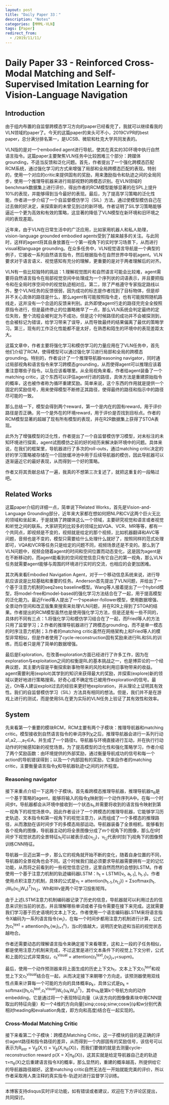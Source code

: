 ```yaml
---
layout: post
title: "Daily Paper 33："
description: "Notes"
categories: [MMML-VLN]
tags: [Paper]
redirect_from:
  - /2019/11/11/
---
```


# Daily Paper 33 - Reinforced Cross-Modal Matching and Self-Supervised Imitation Learning for Vision-Language Navigation  

## Introduction  

由于组内布置的自监督跨模态学习方向的paper已经看完了，我就可以继续看我的VLN领域的paper了。今天的这篇paper的来头可不小，2019CVPR的best paper，总分满分排名第一，是UCSB、微软和杜克大学共同发表的。  

VLN指的是对一个embodied agent进行导航，使其在真实的3D环境中执行自然语言指令。这篇paper主要聚焦VLN任务中比较困难三个部分：跨媒体grounding，不适当反馈和泛化问题。首先，作者提出了一个强化跨模态匹配RCM系统，通过强化学习的方式来增强了局部和全局跨模态匹配的表现。特别的，使用一个对应的critic来提供固有的奖励，用来激励指令和轨迹之间的全局同步，使用一个推理导航器来进行局部视野的跨模态识别。在VLN领域的benchmark数据集上进行评价，得出作者的RCM模型能够显著的在SPL上提升10%的表现，并能够得到当今最好的表现。最后，为了提高学习策略的泛化性能，作者进一步介绍了一个自监督模仿学习（SIL）方法，通过使模型模仿自己在过去做的好决定，来探索新的未曾见到过的新环境。作者证明了SIL学习策略能够逼近一个更为高效和有效的策略，这显著的降低了VLN模型在新环境和旧环境之间的表现差距。  

近年来，由于VLN在日常生活中的广泛应用，比如家用机器人和私人助理，vision-language grounded embodied agents受到了越来越多的关注。与此同时，这样的agent将其自身放置在一个第一视角下的实时学习场景下，从而进行visual和language grounding。在众多任务中，VLN视觉语言导航是一个典型的例子，它接收一系列自然语言指令，然后根据指令在自然世界中导航agent。VLN要求对于语言语义、视觉感知有充分的理解，更重要的是对于两者理解后的对齐。  

VLN有一些比较独特的挑战：1.理解视觉图片和自然语言可能会比较难，agent需要将自然语言指令在局部视觉空间中处理成为一个序列状的词语表示，并且要把指令和在全局时序空间中的视觉轨迹相对应。第二，除了严格遵守专家指定路线以外，整个VLN任务的反馈很弱，因为成功的标志是作者找到了目标物体，但是却并不关心具体的路径是什么，那么agent有可能按照指令走，也有可能按照随机路线走，这并没有一个合适的反馈来判别。此外即使agent行走的路径完完全全按照原指令进行，但是最终停止的位置略微早了一点，那么VLN系统会判定最终的定位失败，整个流程会被判定为不成功，但是这个时候路径的成功并不会被探测到，也会被标记为错误，给学习带来了误导，从而导致最终的结果偏离了最优的策略学习。第三，现有的工作泛化性能都不是太好，在熟悉和陌生的环境中的表现差距太大。  

这篇文章中，作者主要将强化学习和模仿学习的力量应用在了VLN任务中，首先他们介绍了RCM，使得模型可以通过强化学习进行局部和全局的跨模态grounding。特别的，作者设计了一个推理导航器reasoning navigator，同时通过局部视角和语言指令来学习跨模态grounding，从而使得agent可以推理应该着重注意哪些子指令。以及应该看哪里。从全局视角来看，作者给agent装备了一个matching critic，这个东西可以评估agent行进的路径，具体方法是重建原始指令的概率，这也被作者称为循环重建奖励。简单来说，这个东西的作用就是提供一个固定的奖励信号，用来使得模型不断修正其路径，使得最终的路径和指示中的路径尽可能的一致。  

那么总结一下，模型会得到两个reward，第一个是内在的固有reward，用于评价路径是否正确，另一个是外在的环境reward，用于评价是否找到目标点。作者的RCM模型显著的超越了现有所有模型的表现，并在R2R数据集上获得了STOA表现。  

此外为了增强模型的泛化性，作者提出了一个自监督模仿学习模型，对未标注的未知环境进行探索，agent试图模仿之前的好的经历来解决新环境中的问题。具体来说，在我们的框架里，导航器进行了多次的roll-outs，通过matching critic决定的好的学习策略被存储在一个回放缓冲池中用于后续导航器的模仿，因此导航器可以逐渐逼近它的最好表现，从而得到一个好的策略。  


作者又将其贡献总结了一遍，我真的不想第三次复述了，就把这重复的一段略过吧。  

## Related Works  

这篇paper介绍的详细一点，简单说下Related Works，首先是Vision-and-Language Grounding部分，近年来大家都在想如何把NLP和CV这两个巨火无比的领域和坐起来，于是就搞了跨媒体这么一个领域，主要研究视觉和语言或者视觉和听觉之间的联系。大家研究的比较多的领域比如VQA、VCR、MR等等，都有一个共同点，即视频是不变的，视频就是给定的那个视频，比如机器翻译和AVC等问题，音频也是不变的，模型只需要给什么处理什么就好了，按照同样的范式处理即可，VQA和VCR等任务只是给定的问题不同，视频场景还是不变的。那么到了VLN问题中，视频会随着agent的时间和空间位置而动态变化，这是因为agent是在不断移动的，而agent能看到的空间视觉信息只有它自己的第一视角，那么VLN任务就需要agent能够与周围的环境进行实时的交流，也相应的会更加困难。  

其次再来看Embodied Navigation Agent，对于一个移动信息系统来说，进行导航应该说是比较基础和重要的任务。Anderson首先提出了VLN问题，并给出了一个基于注意力机制的seq2seq baseline模型。Wang等人接着提出了一个hybrid模型，将model-free和model-based的强化学习方法结合在了一起，用于提高模型的泛化能力。最近Fried等人提出了一个speaker-follower模型，使用数据增强、全景动作空间和改正版集束搜索来处理VLN问题，并在R2R上得到了STOA的结果。作者提出的RCM模型虽然也是使用强化学习方法，但是还是有一些不同的，具体的不同有三点：1.将强化学习和模仿学习结合在了一起，而Fried等人的方法只用了监督学习；2.作者的推理导航器进行了跨模态grounding，而不是单一模态的时序注意力机制；3.作者的matching critic虽然在网络架构上和Fried等人的模型非常相似，但是作者使用了cycle-reconstruction固有奖励来进行RL和SIL的训练，而后者只是用了简单的数据增强。  

最后是Exploration，在改善exploration方面已经进行了许多工作，因为在exploration与exploitation之间的权衡是RL的基本挑战之一，也是博弈论的一个经典议题，其主要内容是平衡探索新事物带来的风险和利用旧事物带来的收益。agent需要利用(exploit)其学到的知识来获得最大的奖励，并探索(explore)新的领域以更好地进行策略搜索。好奇心或不确定性已被用作exploration的信号。最近，Oh等人建议exploit过去的经验来更好地exploration，并从理论上证明其有效性。我们的自监督模仿学习（SIL）方法具有相同的想法。但是，我们并不是在游戏上进行的测试，而是使用SIL在更为实际的VLN任务上验证了其有效性和效率。  

## System  

先来看第一个重要的模块RCM，RCM主要有两个子模块：推理导航器和matching critic。模型接收到自然语言指令的单词序列χ之后，推理导航器会进行一系列行动a1,a2,...,a<sub>T</sub>∈A，并生成了一个路径τ。导航器与环境直接进行互动，并在执行行动动作的时候感知新的视觉场景。为了提高模型的泛化性和强化策略学习，作者介绍了两个奖励函数：由环境提供的外部奖励，通过衡量导航成功的信号和每一个action的导航错误得到；以及一个内部固有的奖励，它来自作者的matching critic，主要衡量语言指令χ和导航器轨迹τ之间的对齐程度。  

### Reasoning navigator  

接下来重点介绍一下这两个子模块。首先看跨模态推理导航器，推理导航器π<sub>θ</sub>是一个基于策略的agent，能够将输入的指令χ映射到一个动作序列A中。在每一个时间步t，导航器都会从环境中接收到一个状态s<sub>t</sub>,并需要将收到的语言指令映射到第一视角下的视觉场景中。因此作者设计了一个跨模态的推理导航器，它能够学习历史轨迹、文本指令和第一视角下的视觉注意力，从而组成了一个多模态的推理路径，从而激励在该时间步下的多模态局部运动。导航器装备了全景相机，能够看到各个视角的图像，导航器主动的将全景图像分成了m个视角下的图像，那么在t时间步下视觉状态的全景特征s<sub>t</sub>可以被表示成{v<sub>t,j</sub>}，v<sub>t,j</sub>代表t时刻下j视角下的图像预训练CNN特征。  

导航器一旦迈出第一步，那么它的视角就开始不断的变化，随着自身位置的不同，导航器的全景视角也会不同。这个时候我们就必须要求导航器需要拥有一定的记忆功能，从而将之前看到的一些视觉信息记住，这里自然而然的会想到LSTM。作者使用一个基于注意力机制的轨迹编码器LSTM：h<sub>t</sub> = LSTM(\[v<sub>t</sub>, a<sub>t-1</sub>], h<sub>t-1</sub>)。作者使用点积注意力机制，具体的公式是v<sub>t</sub> = attention(h<sub>t-1</sub>,{v<sub>t,j</sub>}) = Σsoftmax(h<sub>t-1</sub>W<sub>h</sub>(v<sub>t,j</sub>W<sub>v</sub>)<sup>T</sup>)v<sub>t,j</sub>，Wh和Wv是两个可学习投影矩阵。  

由于上述LSTM注意力机制编码器记录了历史的信息，导航器就可以利用过去的信息来识别当前的状态，并且理解哪些单词或者子指令需要在接下来完成。这就需要我们学习基于历史语境的文本上下文。作者使用一个语言编码器LSTM来将语言指令X编码为一系列语言指令{w<sub>i</sub>}，在每一个时间步都用注意力机制进行计算，公式为c<sub>t</sub><sup>text</sup> = attention(h<sub>t</sub>,{w<sub>i</sub>}<sub>i=1</sub><sup>n</sup>)，当c的值越大，说明历史轨迹和当前的视觉状态越吻合。  

作者还需要动态的理解语言指令来确定接下来看哪里，这和上一段的子任务相似，都是使用注意力机制来完成，不过这里是进行文本条件下的视觉上下文分析，公式和上面的公式非常类似，c<sub>t</sub><sup>visual</sup> = attention(c<sub>t</sub><sup>text</sup>,{v<sub>j</sub>}<sub>j=1</sub><supm</sup>)。  

最后，使用一个动作预测器来将上面生成的历史上下文h<sub>t</sub>，文本上下文c<sub>t</sub><sup>text</sup>和视觉上下文c<sub>t</sub><sup>visual</sup>结合在一起，从而决定接下来朝哪个方向走。该预测器使用双线性点乘来计算每一个可能的方向的具体概率p<sub>k</sub>，具体公式是p<sub>k</sub> = softmax(\[h<sub>t</sub>,c<sub>t</sub><sup>text</sup>,c<sub>t</sub><sup>visual</sup>]W<sub>c</sub>(u<sub>k</sub>W<sub>u</sub>)<sup>T</sup>)，其中u<sub>k</sub>是第k个导航方向的动作embedding，它是通过将一个表现特征向量（从该方向的图像像素块中用CNN提取出的特征向量）和一个4维的方向向量\[sinψ;cosψ;sinw;cosw](ψ和w分别代表相对heading和evaluation角度，即方向和高度)结合在一起实现的。  

### Cross-Modal Matching Critic  

接下来看第二个子模块：跨模态Matching Critic，这一子模块的目的是正确的评价agent路径和指令路径的差异，从而得到一个内部固有的奖励信号，该信号可以表示为R<sub>intr</sub> = V<sub>β</sub>(X,τ) = V<sub>β</sub>(X,π<sub>θ</sub>(X))，而我们要做的就是去测量cycle-reconstruction reward p(X = X\|π<sub>θ</sub>(X))，这其实就是给定导航器自己走的轨迹τ=π<sub>θ</sub>(X)之后重建语言指令X的概率，那么显然的，重建的概率越高，所提供给它的导航器路径越好。这里matching critic自然无法在一开始就能完美的评价，所以作者采取用人类注释的真实指令-轨迹对进行监督学习训练。  




---
本博客支持disqus实时评论功能，如有错误或者建议，欢迎在下方评论区提出，共同探讨。  
